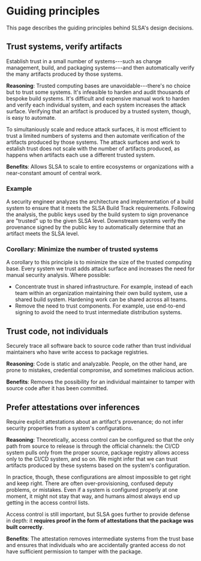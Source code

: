 # Guiding principles

<div class="subtitle">

This page describes the guiding principles behind SLSA's design
decisions.

</div>

## Trust systems, verify artifacts

Establish trust in a small number of systems---such as change management, build,
and packaging systems---and then automatically verify the many artifacts
produced by those systems.

**Reasoning**: Trusted computing bases are unavoidable---there's no choice but to
trust some systems. It's infeasible to harden and audit thousands of bespoke build systems.
It's difficult and expensive manual work to harden and verify each individual system,
and each system increases the attack surface. Verifying that an artifact is produced by a
trusted system, though, is easy to automate.

To simultaniously scale and reduce attack surfaces, it is most efficient to trust a limited
numbers of systems and then automate verification of the artifacts produced by those systems.
The attack surfaces and work to estalish trust does not scale with the number of artifacts produced,
as happens when artifacts each use a different trusted system.

**Benefits**: Allows SLSA to scale to entire ecosystems or organizations with a near-constant
amount of central work.

### Example

A security engineer analyzes the architecture and implementation of a build
system to ensure that it meets the SLSA Build Track requirements. Following the
analysis, the public keys used by the build system to sign provenance are
"trusted" up to the given SLSA level. Downstream systems verify the provenance
signed by the public key to automatically determine that an artifact meets the
SLSA level.  

### Corollary: Minimize the number of trusted systems

A corollary to this principle is to minimize the size of the trusted computing
base. Every system we trust adds attack surface and increases the need for
manual security analysis. Where possible:

-   Concentrate trust in shared infrastructure. For example, instead of each
    team within an organization maintaining their own build system, use a
    shared build system. Hardening work can be shared across all teams.
-   Remove the need to trust components. For example, use end-to-end signing
    to avoid the need to trust intermediate distribution systems.

## Trust code, not individuals

Securely trace all software back to source code rather than trust individual maintainers who have write access to package registries.

**Reasoning**: Code is static and analyzable. People, on the other hand, are prone to mistakes,
credential compromise, and sometimes malicious action.

**Benefits**: Removes the possibility for an individual maintainer to tamper with source code
after it has been committed.

## Prefer attestations over inferences

Require explicit attestations about an artifact's provenance; do not infer
security properties from a system's configurations.

**Reasoning**: Theoretically, access control can be configured so that the only path from
source to release is through the official channels: the CI/CD system pulls only
from the proper source, package registry allows access only to the CI/CD system,
and so on. We might infer that we can trust artifacts produced by these systems
based on the system's configuration.

In practice, though, these configurations are almost impossible to get right and
keep right. There are often over-provisioning, confused deputy problems, or
mistakes. Even if a system is configured properly at one moment, it might not
stay that way, and humans almost always end up getting in the access control
lists.  

Access control is still important, but SLSA goes further to provide defense in depth: it **requires proof in
the form of attestations that the package was built correctly**.

**Benefits**: The attestation removes intermediate systems from the trust base and ensures that
individuals who are accidentally granted access do not have sufficient permission to tamper with the package.
